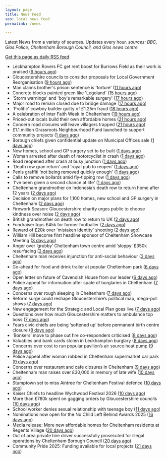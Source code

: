 ```yaml
---
layout: page
title: News Feed
seo: local news feed
permalink: /news

---
```


Latest News from a variety of sources. Updates every hour.
_sources: BBC, Glos Police, Cheltenham Borough Council, and Glos news centre_

[Get this page as daily RSS feed](/daily.rss)

<!-- news_marker starts -->
- Leckhampton Rovers FC get rent boost for Burrows Field as their work is praised ([9 hours ago](https://gloucesternewscentre.co.uk/leckhampton-rovers-fc-get-rent-boost-for-burrows-field-as-their-work-is-praised/))
- Gloucestershire councils to consider proposals for Local Government Reorganisation ([9 hours ago](https://gloucesternewscentre.co.uk/gloucestershire-councils-to-consider-proposals-for-local-government-reorganisation/))
- Man claims brother's prison sentence is 'torture' ([11 hours ago](https://www.bbc.com/news/articles/cgmx892dmmvo?at_medium=RSS&at_campaign=rss))
- Concrete blocks painted green like 'Legoland' ([15 hours ago](https://www.bbc.com/news/articles/c620z6deqq1o?at_medium=RSS&at_campaign=rss))
- 'Storm warnings' and 'boy's remarkable surgery' ([17 hours ago](https://www.bbc.com/news/articles/c14pxn8e1x0o?at_medium=RSS&at_campaign=rss))
- Major road to remain closed due to bridge damage ([17 hours ago](https://www.bbc.com/news/articles/c0rp5n5zgywo?at_medium=RSS&at_campaign=rss))
- 'Prolific' cowboy builder guilty of £1.25m fraud ([18 hours ago](https://www.bbc.com/news/articles/cgln8pppyeeo?at_medium=RSS&at_campaign=rss))
- A celebration of Inter Faith Week in Cheltenham ([19 hours ago](https://www.cheltenham.gov.uk/news/article/3061/a_celebration_of_inter_faith_week_in_cheltenham))
- Priced-out locals build their own affordable homes ([21 hours ago](https://www.bbc.com/news/articles/c1j8g8pyx4wo?at_medium=RSS&at_campaign=rss))
- Concern road closures will leave villagers trapped ([21 hours ago](https://www.bbc.com/news/articles/c9d6e2jgq2lo?at_medium=RSS&at_campaign=rss))
- £1.1 million Grassroots Neighbourhood Fund launched to support community projects ([1 days ago](https://gloucesternewscentre.co.uk/1-1-million-grassroots-neighbourhood-fund-launched-to-support-community-projects/))
- Borough chiefs given confidential update on Municipal Offices sale ([1 days ago](https://gloucesternewscentre.co.uk/borough-chiefs-given-confidential-update-on-municipal-offices-sale/))
- New homes, school and GP surgery set to be built ([1 days ago](https://www.bbc.com/news/articles/c620kdwn7gko?at_medium=RSS&at_campaign=rss))
- Woman arrested after death of motorcyclist in crash ([1 days ago](https://www.bbc.com/news/articles/c201435kw29o?at_medium=RSS&at_campaign=rss))
- Road reopened after crash at busy junction ([1 days ago](https://www.bbc.com/news/articles/cz0x3gen3dzo?at_medium=RSS&at_campaign=rss))
- 'Death row gran return' and 'royal pub to reopen' ([1 days ago](https://www.bbc.com/news/articles/clykz910pn0o?at_medium=RSS&at_campaign=rss))
- Penis graffiti 'not being removed quickly enough' ([1 days ago](https://www.bbc.com/news/articles/cd9k28xe89yo?at_medium=RSS&at_campaign=rss))
- Calls to remove bollards amid fly-tipping row ([1 days ago](https://www.bbc.com/news/articles/ce9d8zgn71jo?at_medium=RSS&at_campaign=rss))
- 'I've been given a second chance at life' ([1 days ago](https://www.bbc.com/news/articles/ckgkxzn0g22o?at_medium=RSS&at_campaign=rss))
- Cheltenham grandmother on Indonesia’s death row to return home after 12 years ([2 days ago](https://gloucesternewscentre.co.uk/cheltenham-grandmother-on-indonesias-death-row-to-return-home-after-12-years/))
- Decision on major plans for 1,100 homes, new school and GP surgery in Cheltenham ([2 days ago](https://gloucesternewscentre.co.uk/decision-on-major-plans-for-1100-homes-new-school-and-gp-surgery-in-cheltenham/))
- Firework Season: Gloucestershire charity urges public to choose kindness over noise ([2 days ago](https://gloucesternewscentre.co.uk/firework-season-gloucestershire-charity-urges-public-to-choose-kindness-over-noise/))
- British grandmother on death row to return to UK ([2 days ago](https://www.bbc.com/news/articles/cly9jln834wo?at_medium=RSS&at_campaign=rss))
- Fundraiser tops £45k for former footballer ([2 days ago](https://www.bbc.com/news/articles/cly9rn95r20o?at_medium=RSS&at_campaign=rss))
- Reward of £20k over 'mistaken identity' shooting ([2 days ago](https://www.bbc.com/news/articles/cly4e7yr25qo?at_medium=RSS&at_campaign=rss))
- William Hill become first headline sponsor of Cheltenham Showcase Meeting ([3 days ago](https://gloucesternewscentre.co.uk/william-hill-become-first-headline-sponsor-of-cheltenham-showcase-meeting/))
- Anger over ‘grubby’ Cheltenham town centre amid ‘sloppy’ £350k resurfacing ([3 days ago](https://gloucesternewscentre.co.uk/anger-over-grubby-cheltenham-town-centre-amid-sloppy-350k-resurfacing/))
- Cheltenham man receives injunction for anti-social behaviour ([3 days ago](https://www.cheltenham.gov.uk/news/article/3060/cheltenham_man_receives_injunction_for_anti-social_behaviour))
- Go-ahead for food and drink trailer at popular Cheltenham park ([6 days ago](https://gloucesternewscentre.co.uk/go-ahead-for-food-and-drink-trailer-at-popular-cheltenham-park/))
- Open letter on future of Cavendish House from our leader ([6 days ago](https://www.cheltenham.gov.uk/news/article/3058/open_letter_on_future_of_cavendish_house_from_our_leader))
- Police appeal for information after spate of burglaries in Cheltenham ([7 days ago](https://gloucesternewscentre.co.uk/police-appeal-for-information-after-spate-of-burglaries-in-cheltenham-2/))
- Concerns over rough sleeping in Cheltenham ([7 days ago](https://gloucesternewscentre.co.uk/concerns-over-rough-sleeping-in-cheltenham/))
- Reform surge could reshape Gloucestershire’s political map, mega-poll shows ([7 days ago](https://gloucesternewscentre.co.uk/reform-surge-could-reshape-gloucestershires-political-map-mega-poll-shows/))
- New engagement for the Strategic and Local Plan goes live ([7 days ago](https://www.cheltenham.gov.uk/news/article/3059/new_engagement_for_the_strategic_and_local_plan_goes_live))
- Questions over how much Gloucestershire matters to ambulance top boss ([7 days ago](https://gloucesternewscentre.co.uk/questions-over-how-much-gloucestershire-matters-to-ambulance-top-boss/))
- Fears civic chiefs are being ‘softened up’ before permanent birth centre closure ([8 days ago](https://gloucesternewscentre.co.uk/fears-civic-chiefs-are-being-softened-up-before-permanent-birth-centre-closure/))
- ‘Bonkers’ move to phase out fire co-responders criticised ([8 days ago](https://gloucesternewscentre.co.uk/bonkers-move-to-phase-out-fire-co-responders-criticised/))
- Valuables and bank cards stolen in Leckhampton burglary ([8 days ago](https://gloucesternewscentre.co.uk/valuables-and-bank-cards-stolen-in-leckhampton-burglary/))
- Concerns over cost to run popular pavilion’s air source heat pump ([9 days ago](https://gloucesternewscentre.co.uk/concerns-over-cost-to-run-popular-pavilions-air-source-heat-pump/))
- Police appeal after woman robbed in Cheltenham supermarket car park ([9 days ago](https://gloucesternewscentre.co.uk/police-appeal-after-woman-robbed-in-cheltenham-supermarket-car-park/))
- Concerns over restaurant and cafe closures in Cheltenham ([9 days ago](https://gloucesternewscentre.co.uk/concerns-over-restaurant-and-cafe-closures-in-cheltenham/))
- Cheltenham man raises over £30,000 in memory of late wife ([10 days ago](https://gloucesternewscentre.co.uk/cheltenham-man-raises-over-30000-in-memory-of-late-wife/))
- Stumptown set to miss Aintree for Cheltenham Festival defence ([10 days ago](https://gloucesternewscentre.co.uk/stumptown-set-to-miss-aintree-for-cheltenham-festival-defence/))
- Kaiser Chiefs to headline Wychwood Festival 2026 ([10 days ago](https://gloucesternewscentre.co.uk/kaiser-chiefs-to-headline-wychwood-festival-2026/))
- More than £780k spent on gagging orders by Gloucestershire councils ([10 days ago](https://gloucesternewscentre.co.uk/more-than-780k-spent-on-gagging-orders-by-gloucestershire-councils/))
- School worker denies sexual relationship with teenage boy ([11 days ago](https://gloucesternewscentre.co.uk/school-worker-denies-sexual-relationship-with-teenage-boy/))
- Nominations now open for the No Child Left Behind Awards 2025 ([16 days ago](https://www.cheltenham.gov.uk/news/article/3057/nominations_now_open_for_the_no_child_left_behind_awards_2025))
- Media release: More new affordable homes for Cheltenham residents at Regents Village ([20 days ago](https://www.cheltenham.gov.uk/news/article/3055/media_release_more_new_affordable_homes_for_cheltenham_residents_at_regents_village))
- Out of area private hire driver successfully prosecuted for illegal operations by Cheltenham Borough Council ([20 days ago](https://www.cheltenham.gov.uk/news/article/3054/out_of_area_private_hire_driver_successfully_prosecuted_for_illegal_operations_by_cheltenham_borough_council))
- Community Pride 2025: Funding available for local projects ([21 days ago](https://www.cheltenham.gov.uk/news/article/3053/community_pride_2025_funding_available_for_local_projects))

<!-- news_marker ends -->
